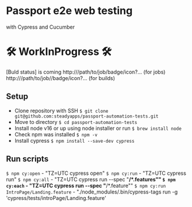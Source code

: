 # Passport e2e web testing 
with Cypress and Cucumber

# :hammer_and_wrench: WorkInProgress :hammer_and_wrench:

[Buld status] is coming
http://<jenkinsroot>/path/to/job/badge/icon?... (for jobs)
http://<jenkinsroot>/path/to/job/<buildNumber>/badge/icon?... (for builds)

## Setup
- Clone repository with SSH `$ git clone git@github.com:steadyapps/passport-automation-tests.git`
- Move to directory `$ cd passport-automation-tests`
- Install node v16 or up using node installer or run `$ brew install node`
- Check npm was installed `$ npm -v`
- Install cypress `$ npm install --save-dev cypress`

## Run scripts
`$ npm cy:open` - "TZ=UTC cypress open"
`$ npm cy:run` - "TZ=UTC cypress run"
`$ npm cy:all` - "TZ=UTC cypress run --spec \"**/*.features\""
`$ npm cy:each` - "TZ=UTC cypress run --spec \"**/*.feature\""
`$ npm cy:run IntroPage/Landing.feature` - "./node_modules/.bin/cypress-tags run -g 'cypress/tests/introPage/Landing.feature'